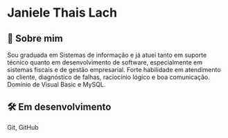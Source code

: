 
# Janiele Thais Lach




## 🚀 Sobre mim
Sou graduada em Sistemas de informação e já atuei tanto em suporte técnico quanto em desenvolvimento de software, especialmente em sistemas fiscais e de gestão empresarial. Forte habilidade em atendimento ao cliente, diagnóstico de falhas, raciocínio lógico e boa comunicação. Domínio de Visual Basic e MySQL.


## 🛠 Em desenvolvimento
Git, GitHub

